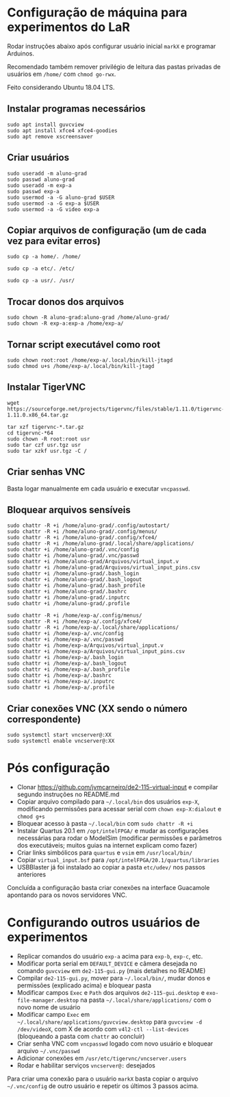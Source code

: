 # Configuração de máquina para experimentos do LaR
Rodar instruções abaixo após configurar usuário inicial `markX` e programar Arduinos.

Recomendado também remover privilégio de leitura das pastas privadas de usuários em `/home/` com `chmod go-rwx`.

Feito considerando Ubuntu 18.04 LTS.

## Instalar programas necessários
```
sudo apt install guvcview
sudo apt install xfce4 xfce4-goodies
sudo apt remove xscreensaver
```

## Criar usuários
```
sudo useradd -m aluno-grad
sudo passwd aluno-grad
sudo useradd -m exp-a
sudo passwd exp-a
sudo usermod -a -G aluno-grad $USER
sudo usermod -a -G exp-a $USER
sudo usermod -a -G video exp-a
```

## Copiar arquivos de configuração (um de cada vez para evitar erros)
```
sudo cp -a home/. /home/
```
```
sudo cp -a etc/. /etc/
```
```
sudo cp -a usr/. /usr/
```

## Trocar donos dos arquivos
```
sudo chown -R aluno-grad:aluno-grad /home/aluno-grad/
sudo chown -R exp-a:exp-a /home/exp-a/
```

## Tornar script executável como root
```
sudo chown root:root /home/exp-a/.local/bin/kill-jtagd
sudo chmod u+s /home/exp-a/.local/bin/kill-jtagd
```

## Instalar TigerVNC
```
wget https://sourceforge.net/projects/tigervnc/files/stable/1.11.0/tigervnc-1.11.0.x86_64.tar.gz
```
```
tar xzf tigervnc-*.tar.gz
cd tigervnc-*64
sudo chown -R root:root usr
sudo tar czf usr.tgz usr
sudo tar xzkf usr.tgz -C /
```

## Criar senhas VNC
Basta logar manualmente em cada usuário e executar `vncpasswd`.

## Bloquear arquivos sensíveis
```
sudo chattr -R +i /home/aluno-grad/.config/autostart/
sudo chattr -R +i /home/aluno-grad/.config/menus/
sudo chattr -R +i /home/aluno-grad/.config/xfce4/
sudo chattr -R +i /home/aluno-grad/.local/share/applications/
sudo chattr +i /home/aluno-grad/.vnc/config
sudo chattr +i /home/aluno-grad/.vnc/passwd
sudo chattr +i /home/aluno-grad/Arquivos/virtual_input.v
sudo chattr +i /home/aluno-grad/Arquivos/virtual_input_pins.csv
sudo chattr +i /home/aluno-grad/.bash_login
sudo chattr +i /home/aluno-grad/.bash_logout
sudo chattr +i /home/aluno-grad/.bash_profile
sudo chattr +i /home/aluno-grad/.bashrc
sudo chattr +i /home/aluno-grad/.inputrc
sudo chattr +i /home/aluno-grad/.profile
```
```
sudo chattr -R +i /home/exp-a/.config/menus/
sudo chattr -R +i /home/exp-a/.config/xfce4/
sudo chattr -R +i /home/exp-a/.local/share/applications/
sudo chattr +i /home/exp-a/.vnc/config
sudo chattr +i /home/exp-a/.vnc/passwd
sudo chattr +i /home/exp-a/Arquivos/virtual_input.v
sudo chattr +i /home/exp-a/Arquivos/virtual_input_pins.csv
sudo chattr +i /home/exp-a/.bash_login
sudo chattr +i /home/exp-a/.bash_logout
sudo chattr +i /home/exp-a/.bash_profile
sudo chattr +i /home/exp-a/.bashrc
sudo chattr +i /home/exp-a/.inputrc
sudo chattr +i /home/exp-a/.profile
```

## Criar conexões VNC (XX sendo o número correspondente)
```
sudo systemctl start vncserver@:XX
sudo systemctl enable vncserver@:XX
```

# Pós configuração
- Clonar <https://github.com/jvmcarneiro/de2-115-virtual-input> e compilar segundo instruções no README.md
- Copiar arquivo compilado para `~/.local/bin` dos usuários `exp-X`, modificando permissões para acessar serial com `chown exp-X:dialout` e `chmod g+s`
- Bloquear acesso à pasta `~/.local/bin` com `sudo chattr -R +i`
- Instalar Quartus 20.1 em `/opt/intelFPGA/` e mudar as configurações necessárias para rodar o ModelSim (modificar permissões e parâmetros dos executáveis; muitos guias na internet explicam como fazer)
- Criar links simbólicos para `quartus` e `vsim` em `/usr/local/bin/`
- Copiar `virtual_input.bsf` para `/opt/intelFPGA/20.1/quartus/libraries`
- USBBlaster já foi instalado ao copiar a pasta `etc/udev/` nos passos anteriores 

Concluída a configuração basta criar conexões na interface Guacamole apontando para os novos servidores VNC.


# Configurando outros usuários de experimentos
- Replicar comandos do usuário `exp-a` acima para `exp-b`, `exp-c`, etc.
- Modificar porta serial em `DEFAULT_DEVICE` e câmera desejada no comando `guvcview` em `de2-115-gui.py` (mais detalhes no README)
- Compilar `de2-115-gui.py`, mover para `~/.local/bin/`, mudar donos e permissões (explicado acima) e bloquear pasta
- Modificar campos `Exec` e `Path` dos arquivos `de2-115-gui.desktop` e `exo-file-manager.desktop` na pasta `~/.local/share/applications/` com o novo nome de usuário
- Modificar campo `Exec` em `~/.local/share/applications/guvcview.desktop` para `guvcview -d /dev/videoX`, com X de acordo com `v4l2-ctl --list-devices` (bloqueando a pasta com `chattr` ao concluir)
- Criar senha VNC com `vncpasswd` logado com novo usuário e bloquear arquivo `~/.vnc/passwd`
- Adicionar conexões em `/usr/etc/tigervnc/vncserver.users`
- Rodar e habilitar serviços `vncserver@:` desejados

Para criar uma conexão para o usuário `markX` basta copiar o arquivo `~/.vnc/config` de outro usuário e repetir os últimos 3 passos acima.

